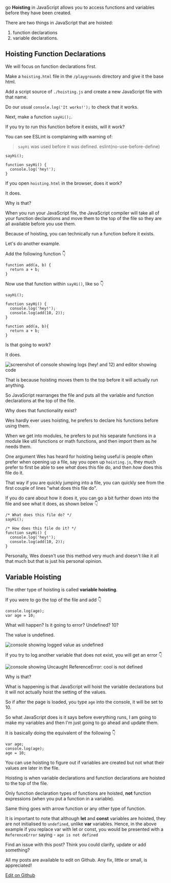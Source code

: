 go
**Hoisting** in JavaScript allows you to access functions and variables before they have been created.

There are two things in JavaScript that are hoisted:

1.  function declarations
2.  variable declarations.

## [](https://wesbos.com/javascript/01-the-basics/variables-and-statements#hoisting-function-declarations)Hoisting Function Declarations

We will focus on function declarations first.

Make a `hoisting.html` file in the `/playgrounds` directory and give it the base html.

Add a script source of `./hoisting.js` and create a new JavaScript file with that name.

Do our usual `console.log('It works!');` to check that it works.

Next, make a function `sayHi();`.

If you try to run this function before it exists, will it work?

You can see ESLint is complaining with warning of:

> `sayHi` was used before it was defined. eslint(no-use-before-define)

```
sayHi();

function sayHi() {
  console.log('hey!');
}
```

If you open `hoisting.html` in the browser, does it work?

It does.

Why is that?

When you run your JavaScript file, the JavaScript compiler will take all of your function declarations and move them to the top of the file so they are all available before you use them.

Because of hoisting, you can technically run a function before it exists.

Let's do another example.

Add the following function 👇

```
function add(a, b) {
  return a + b;
}
```

Now use that function within `sayHi()`, like so 👇

```
sayHi();

function sayHi() {
  console.log('hey!');
  console.log(add(10, 2));
}

function add(a, b){
  return a + b;
}
```

Is that going to work?

It does.

  ![screenshot of console showing logs (hey! and 12) and editor showing code](https://wesbos.com/static/b7ea9f775b7cf7c5a315812d6032711f/31aff/205.png "screenshot of console showing logs (hey! and 12) and editor showing code")

That is because hoisting moves them to the top before it will actually run anything.

So JavaScript rearranges the file and puts all the variable and function declarations at the top of the file.

Why does that functionality exist?

Wes hardly ever uses hoisting, he prefers to declare his functions before using them.

When we get into modules, he prefers to put his separate functions in a module like util functions or math functions, and then import them as he needs them.

One argument Wes has heard for hoisting being useful is people often prefer when opening up a file, say you open up `hoisting.js`, they much prefer to first be able to see _what_ does this file do, and then _how_ does this file do it.

That way if you are quickly jumping into a file, you can quickly see from the first couple of lines "what does this file do".

If you do care about how it does it, you can go a bit further down into the file and see what it does, as shown below 👇

```
/* What does this file do? */
sayHi();

/* How does this file do it? */
function sayHi() {
  console.log('hey!');
  console.log(add(10, 2));
}
```

Personally, Wes doesn't use this method very much and doesn't like it all that much but that is just his personal opinion.

## [](https://wesbos.com/javascript/01-the-basics/variables-and-statements#variable-hoisting)Variable Hoisting

The other type of hoisting is called **variable hoisting**.

If you were to go the top of the file and add 👇

```
console.log(age);
var age = 10;
```

What will happen? Is it going to error? Undefined? 10?

The value is undefined.

  ![console showing logged value as undefined](https://wesbos.com/static/ec5b39c4d9ba99534b03bc96f5f07d97/5ff7e/207.png "console showing logged value as undefined")

If you try to log another variable that does not exist, you will get an error 👇

  ![console showing Uncaught ReferenceError: cool is not defined](https://wesbos.com/static/765fc6cc8b7b327ccda7395af6a47ea0/cc097/208.png "console showing Uncaught ReferenceError: cool is not defined")

Why is that?

What is happening is that JavaScript will hoist the variable declarations but it will not actually hoist the setting of the values.

So if after the page is loaded, you type `age` into the console, it will be set to 10.

So what JavaScript does is it says before everything runs, I am going to make my variables and then I'm just going to go ahead and update them.

It is basically doing the equivalent of the following 👇

```
var age;
console.log(age);
age = 10;
```

You can use hoisting to figure out if variables are created but not what their values are later in the file.

Hoisting is when variable declarations and function declarations are hoisted to the top of the file.

Only function declaration types of functions are hoisted, **not** function expressions (when you put a function in a variable).

Same thing goes with arrow function or any other type of function.

It is important to note that although **let** and **const** variables are hoisted, they are not initialised to `undefined`, unlike **var** variables. Hence, in the above example if you replace var with let or const, you would be presented with a `ReferenceError` saying - `age is not defined`

Find an issue with this post? Think you could clarify, update or add something?

All my posts are available to edit on Github. Any fix, little or small, is appreciated!

[Edit on Github](https://github.com/wesbos/wesbos/tree/master/src/javascript/03-the-tricky-bits/18-hoisting/18-hoisting.mdx)